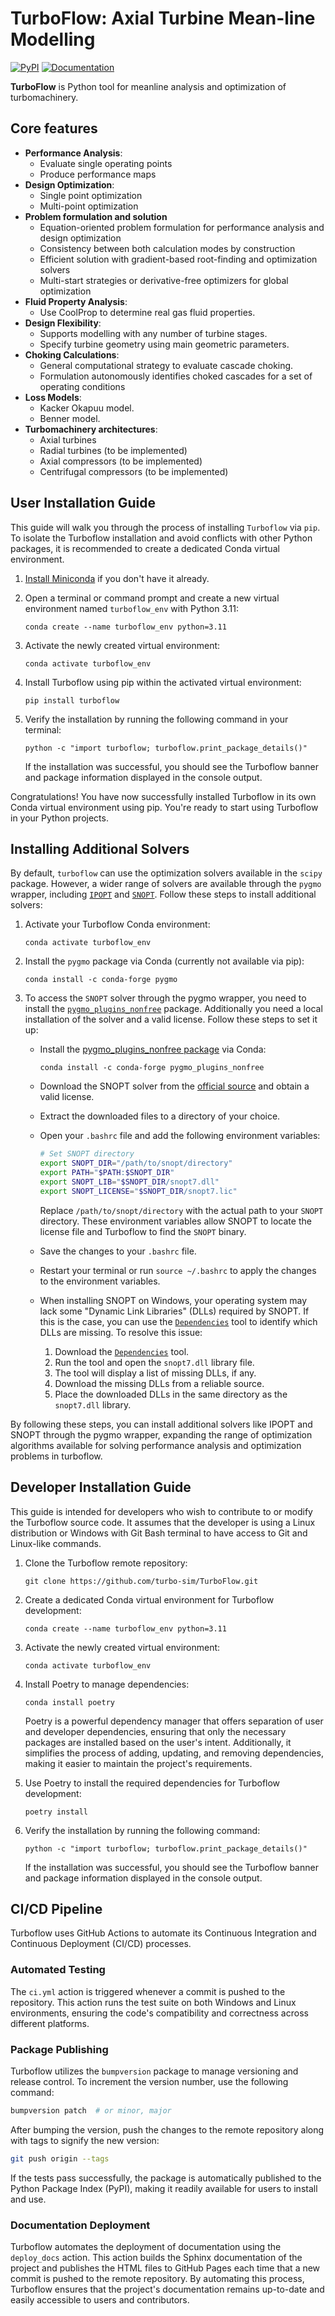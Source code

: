 
# TurboFlow: Axial Turbine Mean-line Modelling

[![PyPI](https://img.shields.io/pypi/v/turboflow.svg)](https://pypi.org/project/turboflow/)
[![Documentation](https://img.shields.io/badge/docs-latest-blue.svg)](https://turbo-sim.github.io/TurboFlow/)

**TurboFlow** is Python tool for meanline analysis and optimization of turbomachinery.


## Core features

- **Performance Analysis**: 
  - Evaluate single operating points
  - Produce performance maps
- **Design Optimization**: 
  - Single point optimization
  - Multi-point optimization
- **Problem formulation and solution**
  - Equation-oriented problem formulation for performance analysis and design optimization
  - Consistency between both calculation modes by construction
  - Efficient solution with gradient-based root-finding and optimization solvers
  - Multi-start strategies or derivative-free optimizers for global optimization
- **Fluid Property Analysis**:
  - Use CoolProp to determine real gas fluid properties.
- **Design Flexibility**: 
  - Supports modelling with any number of turbine stages.
  - Specify turbine geometry using main geometric parameters.
- **Choking Calculations**:
  - General computational strategy to evaluate cascade choking.
  - Formulation autonomously identifies choked cascades for a set of operating conditions
- **Loss Models**: 
  - Kacker Okapuu model.
  - Benner model.
- **Turbomachinery architectures**:
  - Axial turbines
  - Radial turbines (to be implemented)
  - Axial compressors (to be implemented)
  - Centrifugal compressors (to be implemented)


## User Installation Guide

This guide will walk you through the process of installing `Turboflow` via `pip`. To isolate the Turboflow installation and avoid conflicts with other Python packages, it is recommended to create a dedicated Conda virtual environment.

1. [Install Miniconda](https://docs.anaconda.com/free/miniconda/miniconda-install/) if you don't have it already.

2. Open a terminal or command prompt and create a new virtual environment named `turboflow_env` with Python 3.11:
   ```
   conda create --name turboflow_env python=3.11
   ```

3. Activate the newly created virtual environment:
   ```
   conda activate turboflow_env
   ```

4. Install Turboflow using pip within the activated virtual environment:
   ```
   pip install turboflow
   ```

5. Verify the installation by running the following command in your terminal:
   ```
   python -c "import turboflow; turboflow.print_package_details()"
   ```

   If the installation was successful, you should see the Turboflow banner and package information displayed in the console output.

Congratulations! You have now successfully installed Turboflow in its own Conda virtual environment using pip. You're ready to start using Turboflow in your Python projects.


## Installing Additional Solvers

By default, `turboflow` can use the optimization solvers available in the `scipy` package. However, a wider range of solvers are available through the `pygmo` wrapper, including [`IPOPT`](https://coin-or.github.io/Ipopt/) and [`SNOPT`](https://ccom.ucsd.edu/~optimizers/docs/snopt/introduction.html). Follow these steps to install additional solvers:

1. Activate your Turboflow Conda environment:
   ```
   conda activate turboflow_env
   ```

2. Install the `pygmo` package via Conda (currently not available via pip):
   ```
   conda install -c conda-forge pygmo
   ```

3. To access the `SNOPT` solver through the pygmo wrapper, you need to install the [`pygmo_plugins_nonfree`](https://ccom.ucsd.edu/~optimizers/solvers/snopt/) package. Additionally you need a local installation of the solver and a valid license. Follow these steps to set it up:
   - Install the [pygmo_plugins_nonfree package](https://esa.github.io/pagmo_plugins_nonfree/) via Conda:
      ```
      conda install -c conda-forge pygmo_plugins_nonfree
      ```
   - Download the SNOPT solver from the [official source](https://ccom.ucsd.edu/~optimizers/solvers/snopt/) and obtain a valid license.
   - Extract the downloaded files to a directory of your choice.
   - Open your `.bashrc` file and add the following environment variables:

     ```bash
     # Set SNOPT directory
     export SNOPT_DIR="/path/to/snopt/directory"
     export PATH="$PATH:$SNOPT_DIR"
     export SNOPT_LIB="$SNOPT_DIR/snopt7.dll"
     export SNOPT_LICENSE="$SNOPT_DIR/snopt7.lic"
     ```

     Replace `/path/to/snopt/directory` with the actual path to your `SNOPT` directory.
     These environment variables allow SNOPT to locate the license file and Turboflow to find the `SNOPT` binary.

   - Save the changes to your `.bashrc` file.
   - Restart your terminal or run `source ~/.bashrc` to apply the changes to the environment variables.   
   - When installing SNOPT on Windows, your operating system may lack some "Dynamic Link Libraries" (DLLs) required by SNOPT. If this is the case, you can use the [`Dependencies`](https://lucasg.github.io/Dependencies/) tool to identify which DLLs are missing. To resolve this issue:

     1. Download the [`Dependencies`](https://lucasg.github.io/Dependencies/) tool.
     2. Run the tool and open the `snopt7.dll` library file.
     3. The tool will display a list of missing DLLs, if any.
     4. Download the missing DLLs from a reliable source.
     5. Place the downloaded DLLs in the same directory as the `snopt7.dll` library.


By following these steps, you can install additional solvers like IPOPT and SNOPT through the pygmo wrapper, expanding the range of optimization algorithms available for solving performance analysis and optimization problems in turboflow.


## Developer Installation Guide

This guide is intended for developers who wish to contribute to or modify the Turboflow source code. It assumes that the developer is using a Linux distribution or Windows with Git Bash terminal to have access to Git and Linux-like commands.

1. Clone the Turboflow remote repository:
   ```
   git clone https://github.com/turbo-sim/TurboFlow.git
   ```

2. Create a dedicated Conda virtual environment for Turboflow development:
   ```
   conda create --name turboflow_env python=3.11
   ```

3. Activate the newly created virtual environment:
   ```
   conda activate turboflow_env
   ```

4. Install Poetry to manage dependencies:
   ```
   conda install poetry
   ```
   Poetry is a powerful dependency manager that offers separation of user and developer dependencies, ensuring that only the necessary packages are installed based on the user's intent. Additionally, it simplifies the process of adding, updating, and removing dependencies, making it easier to maintain the project's requirements.

5. Use Poetry to install the required dependencies for Turboflow development:
   ```
   poetry install
   ```

6. Verify the installation by running the following command:
   ```
   python -c "import turboflow; turboflow.print_package_details()"
   ```

   If the installation was successful, you should see the Turboflow banner and package information displayed in the console output.




## CI/CD Pipeline

Turboflow uses GitHub Actions to automate its Continuous Integration and Continuous Deployment (CI/CD) processes.

### Automated Testing

The `ci.yml` action is triggered whenever a commit is pushed to the repository. This action runs the test suite on both Windows and Linux environments, ensuring the code's compatibility and correctness across different platforms.

### Package Publishing

Turboflow utilizes the `bumpversion` package to manage versioning and release control. To increment the version number, use the following command:

```bash
bumpversion patch  # or minor, major
```

After bumping the version, push the changes to the remote repository along with tags to signify the new version:

```bash
git push origin --tags
```

If the tests pass successfully, the package is automatically published to the Python Package Index (PyPI), making it readily available for users to install and use.

### Documentation Deployment

Turboflow automates the deployment of documentation using the `deploy_docs` action. This action builds the Sphinx documentation of the project and publishes the HTML files to GitHub Pages each time that a new commit is pushed to the remote repository. By automating this process, Turboflow ensures that the project's documentation remains up-to-date and easily accessible to users and contributors.



